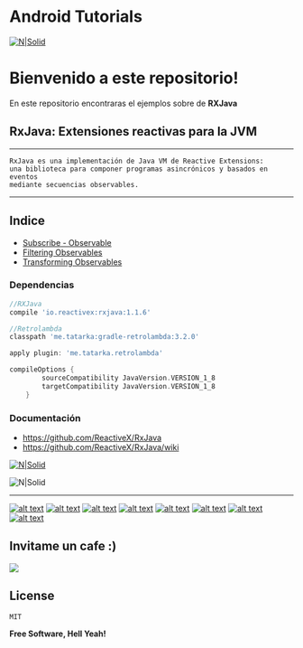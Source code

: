 # Android Tutorials

[![N|Solid](http://i.imgur.com/zMu06FV.png)](https://github.com/David-Hackro)

# Bienvenido a este repositorio!
En este repositorio encontraras el ejemplos sobre de **RXJava**

## RxJava: Extensiones reactivas para la JVM

----
    RxJava es una implementación de Java VM de Reactive Extensions:
    una biblioteca para componer programas asincrónicos y basados en eventos
    mediante secuencias observables.

----


## Indice
 - [Subscribe - Observable](https://github.com/TutorialesHackro/AndroidTutorials/tree/master/%23AndroidTutorials_RXJava/RXJava1)
 - [Filtering Observables](https://github.com/TutorialesHackro/AndroidTutorials/tree/master/%23AndroidTutorials_RXJava/RXJava2)
 - [Transforming Observables](https://github.com/TutorialesHackro/AndroidTutorials/tree/master/%23AndroidTutorials_RXJava/RXJava3)
 

### Dependencias ###
```gradle    
//RXJava
compile 'io.reactivex:rxjava:1.1.6'
```


```gradle    
//Retrolambda
classpath 'me.tatarka:gradle-retrolambda:3.2.0'

apply plugin: 'me.tatarka.retrolambda'

compileOptions {
        sourceCompatibility JavaVersion.VERSION_1_8
        targetCompatibility JavaVersion.VERSION_1_8
    }
```


### Documentación

  - https://github.com/ReactiveX/RxJava
  - https://github.com/ReactiveX/RxJava/wiki


[![N|Solid](http://i.imgur.com/ojgul72.png)](https://twitter.com/intent/tweet?text=Ejemplos%20practicos%20en%20Android&url=https://github.com/TutorialesHackro/AndroidTutorials&hashtags=AndroidTutorials&via=DavidHackro)

![N|Solid](http://cebronx.org/wp-content/uploads/2015/10/en-construccion_banner-608x227.jpg)





----

[![alt text][1.1]][1]
[![alt text][2.1]][2]
[![alt text][3.1]][3]
[![alt text][4.1]][4]
[![alt text][6.1]][6]
[![alt text][7.1]][7]
[![alt text][8.1]][8]
[![alt text][9.1]][9]



[1.1]: http://i.imgur.com/WSJnJGh.png (@DavidHackro)
[2.1]: http://i.imgur.com/LTj71u4.png (Tutoriales Hackro)
[3.1]: http://i.imgur.com/AkKkG9J.png (Tutoriales Hackro)
[4.1]: http://i.imgur.com/62TiA7Z.png (Tutoriales Hackro)

[6.1]: http://i.imgur.com/8bC1N1O.png (Tutoriales Hackro)
[7.1]: http://i.imgur.com/bkADK8K.png (Tutoriales Hackro)
[8.1]: http://i.imgur.com/c4q4tlZ.png (Tutoriales Hackro)
[9.1]: http://i.imgur.com/R6x7ACz.png (Hackro)

[1]: https://twitter.com/DavidHackro
[2]: https://www.facebook.com/TutorialesHackro/
[3]: https://www.youtube.com/channel/UClxVhu_GAuKJO7RSM-JAdtw
[4]: https://www.linkedin.com/in/davidhackro/

[6]: https://www.paypal.com/cgi-bin/webscr?cmd=_s-xclick&hosted_button_id=8Z684VNGVFSJA
[7]: http://stackoverflow.com/users/3741698/david-hackro
[8]: https://www.liveedu.tv/hackro/
[9]: https://www.hackerrank.com/hackro91




## Invitame un cafe :)
[![](https://www.paypalobjects.com/en_US/i/btn/btn_donateCC_LG.gif)](https://www.paypal.com/cgi-bin/webscr?cmd=_s-xclick&hosted_button_id=8Z684VNGVFSJA)


License
----
    MIT

**Free Software, Hell Yeah!**
